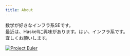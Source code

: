 ```yaml
---
title: About
---
```

数学が好きなインフラ系SEです。  
最近は、Haskellに興味があります。はい、インフラ系です。  
宜しくお願いします。  

[![Project Euler](http://projecteuler.net/profile/IMOKURI.png)](http://projecteuler.net/)

